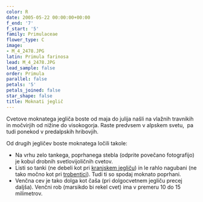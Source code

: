 ```yaml
---
color: R
date: 2005-05-22 00:00:00+00:00
f_end: '7'
f_start: '5'
family: Primulaceae
flower_type: C
image:
- M_4_2478.JPG
latin: Primula farinosa
lead: M_4_2478.JPG
lead_sample: false
order: Primula
parallel: false
petals: '5'
petals_joined: false
star_shape: false
title: Moknati jeglič
---
```

Cvetove moknatega jegliča boste od maja do julija našli na vlažnih travnikih in močvirjih od nižine do visokogorja. Raste predvsem v alpskem svetu,  pa tudi ponekod v predalpskih hribovjih.

Od drugih jegličev boste moknatega ločili takole:

-   Na vrhu zelo tankega, poprhanega stebla (odprite povečano fotografijo) je kobul drobnih svetlovijoličnih cvetov.
-   Listi so tanki (ne debeli kot pri [kranjskem jegliču](../../primulacarniolica/kranjski-jegli&#269;/)) in le rahlo nagubani (ne tako močno kot pri [trobentici](../../primulavulgaris/trobentica/)). Tudi ti so spodaj moknato poprhani.
-   Venčna cev je tako dolga kot čaša (pri dolgocvetnem jegliču precej daljša). Venčni rob (marsikdo bi rekel cvet) ima v premeru 10 do 15 milimetrov.
